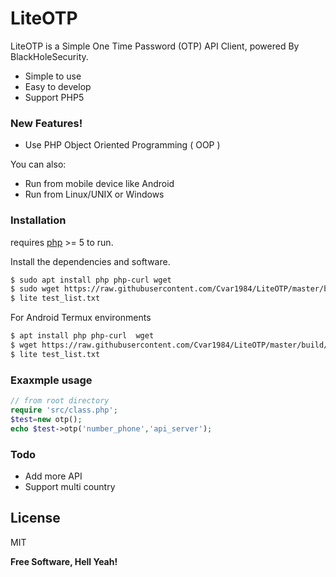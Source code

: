 # LiteOTP
LiteOTP is a Simple One Time Password (OTP) API Client,
powered By BlackHoleSecurity.

  - Simple to use
  - Easy to develop
  - Support PHP5

### New Features!

  - Use PHP Object Oriented Programming ( OOP )


You can also:
  - Run from mobile device like Android
  - Run from Linux/UNIX or Windows

### Installation

requires [php](https://php.net ) >= 5 to run.

Install the dependencies and software.

```sh
$ sudo apt install php php-curl wget
$ sudo wget https://raw.githubusercontent.com/Cvar1984/LiteOTP/master/build/main.phar -O /usr/local/bin/lite
$ lite test_list.txt
```

For Android Termux environments

```sh
$ apt install php php-curl  wget
$ wget https://raw.githubusercontent.com/Cvar1984/LiteOTP/master/build/main.phar -O $PREFIX/bin/lite
$ lite test_list.txt
```
### Exaxmple usage
```php
// from root directory
require 'src/class.php';
$test=new otp();
echo $test->otp('number_phone','api_server');
```

### Todo

 - Add more API
 - Support multi country

License
----

MIT

**Free Software, Hell Yeah!**
